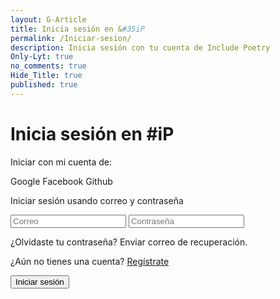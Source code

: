 ```yaml
---
layout: G-Article
title: Inicia sesión en &#35iP
permalink: /Iniciar-sesion/
description: Inicia sesión con tu cuenta de Include Poetry
Only-Lyt: true
no_comments: true
Hide_Title: true
published: true
---
```


<h1 id="LITitulo">Inicia sesión en #iP</h1>

<p id="LIPre">
    Iniciar con mi cuenta de:
</p>

<p id="LIAlters">
    <span class="LIOpt" id="LIGoogle"><i class="fab fa-google"></i> <span class="LIOptTex">Google</span></span> <span class="LIOpt" id="LIFacebook"><i class="fab fa-facebook-f"></i> <span class="LIOptTex">Facebook</span></span> <span class="LIOpt" id="LIGithub"><i class="fab fa-github"></i> <span class="LIOptTex">Github</span></span>
</p>

<p id="LIPost">
    Iniciar sesión usando correo y contraseña
</p>

<form id="LoginForm">
    <span class="UPCampo UPUno">
        <label class="UPUIco" for="LICorreo"><i class="far fa-envelope"></i></label>
        <input class="UPUTex" id="LICorreo" name="LEmail" placeholder="Correo">
    </span>
    <span class="UPCampo UPUno">
        <label class="UPUIco" for="LIPass"><i class="fas fa-key"></i></label>
        <input type="password" class="UPUTex" id="LIPass" name="LPass" placeholder="Contraseña">
    </span>
    <p id="ForgotEmail">¿Olvidaste tu contraseña? <span id="FEmailSend" class="FalseBtn">Enviar correo de recuperación</span>.</p>
    <p id="LIOffer">
        ¿Aún no tienes una cuenta? <a href="{{ site.url }}/Registro/">Regístrate</a>
    </p>
    <p id="LISendB">
        <input type="submit" value="Iniciar sesión" id="LEnviar" name="LEnviar">
    </p>
</form>

<script src="{{ site.iP-Sources }}/JS/Universal/InicioSes.js"></script>